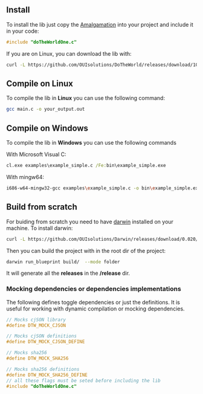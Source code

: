 

## Install

To install the lib just copy the [Amalgamation](https://github.com/OUIsolutions/DoTheWorld/releases/download/10.1.0/doTheWorldOne.c) into your project and include it in your code:
```c
#include "doTheWorldOne.c"
```


If  you are on Linux, you can download the lib with:
```bash
curl -L https://github.com/OUIsolutions/DoTheWorld/releases/download/10.1.0/doTheWorldOne.c -o doTheWorldOne.c
```

## Compile on Linux

To compile the lib in **Linux** you can use the following command:
```bash
gcc main.c -o your_output.out
```

## Compile on Windows

To compile the lib in **Windows** you can use the following commands

With Microsoft Visual C:
```cmd
cl.exe examples\example_simple.c /Fe:bin\example_simple.exe
```

With mingw64:
```bash
i686-w64-mingw32-gcc examples\example_simple.c -o bin\example_simple.exe -lws2_32
```

## Build from scratch

For buiding from scratch you need to have [darwin](https://github.com/OUIsolutions/Darwin/) installed on your machine. To install darwin:
```bash
curl -L https://github.com/OUIsolutions/Darwin/releases/download/0.020/darwin.out -o darwin.out && chmod +x darwin.out &&  sudo  mv darwin.out /usr/bin/darwin
```

Then you can build the project with in the root dir of the project:
```bash
darwin run_blueprint build/  --mode folder
```

It will generate all the **releases** in the **/release** dir.



### Mocking dependencies or dependencies implementations

The following defines toggle dependencies or just the definitions.
It is useful for  working with dynamic compilation or mocking dependencies.
```c
// Mocks cjSON library
#define DTW_MOCK_CJSON

// Mocks cjSON definitions
#define DTW_MOCK_CJSON_DEFINE

// Mocks sha256 
#define DTW_MOCK_SHA256

// Mocks sha256 definitions
#define DTW_MOCK_SHA256_DEFINE
// all these flags must be seted before including the lib
#include "doTheWorldOne.c"
```
